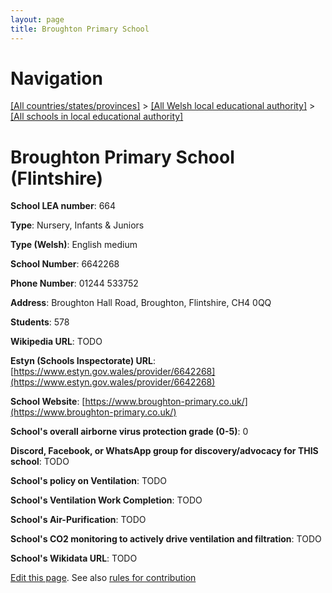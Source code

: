```yaml
---
layout: page
title: Broughton Primary School
---
```

# Navigation

[[All countries/states/provinces]](../../..) > [[All Welsh local educational authority]](../..) > [[All schools in local educational authority]](..)

# Broughton Primary School (Flintshire)

**School LEA number**: 664

**Type**: Nursery, Infants & Juniors

**Type (Welsh)**: English medium

**School Number**: 6642268

**Phone Number**: 01244 533752

**Address**: Broughton Hall Road, Broughton, Flintshire, CH4 0QQ

**Students**: 578

**Wikipedia URL**: TODO

**Estyn (Schools Inspectorate) URL**: [https://www.estyn.gov.wales/provider/6642268](https://www.estyn.gov.wales/provider/6642268)

**School Website**: [https://www.broughton-primary.co.uk/](https://www.broughton-primary.co.uk/)

**School's overall airborne virus protection grade (0-5)**: 0

**Discord, Facebook, or WhatsApp group for discovery/advocacy for THIS school**: TODO

**School's policy on Ventilation**: TODO

**School's Ventilation Work Completion**: TODO

**School's Air-Purification**: TODO

**School's CO2 monitoring to actively drive ventilation and filtration**: TODO

**School's Wikidata URL**: TODO




[Edit this page](https://github.com/ventilate-schools/Wales/edit/prif/./Flintshire/Broughton_Primary_School.md). See also [rules for contribution](../../../contribution-rules/)